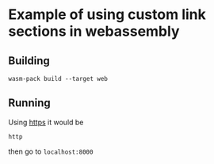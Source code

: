 # Example of using custom link sections in webassembly

## Building

```
wasm-pack build --target web
```

## Running

Using [https](https://crates.io/crates/https) it would be

```
http
```

then go to `localhost:8000`
